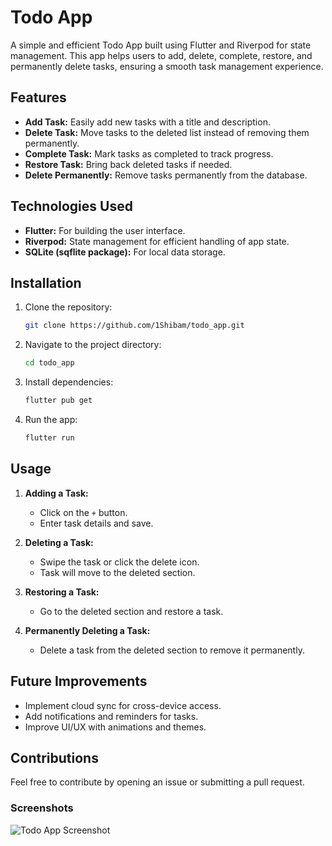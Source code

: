 # Todo App

A simple and efficient Todo App built using Flutter and Riverpod for state management. This app helps users to add, delete, complete, restore, and permanently delete tasks, ensuring a smooth task management experience.

## Features

- **Add Task:** Easily add new tasks with a title and description.
- **Delete Task:** Move tasks to the deleted list instead of removing them permanently.
- **Complete Task:** Mark tasks as completed to track progress.
- **Restore Task:** Bring back deleted tasks if needed.
- **Delete Permanently:** Remove tasks permanently from the database.

## Technologies Used

- **Flutter:** For building the user interface.
- **Riverpod:** State management for efficient handling of app state.
- **SQLite (sqflite package):** For local data storage.

## Installation

1. Clone the repository:
   ```bash
   git clone https://github.com/1Shibam/todo_app.git
   ```

2. Navigate to the project directory:
   ```bash
   cd todo_app
   ```

3. Install dependencies:
   ```bash
   flutter pub get
   ```

4. Run the app:
   ```bash
   flutter run
   ```

## Usage

1. **Adding a Task:**
   - Click on the `+` button.
   - Enter task details and save.

2. **Deleting a Task:**
   - Swipe the task or click the delete icon.
   - Task will move to the deleted section.

3. **Restoring a Task:**
   - Go to the deleted section and restore a task.

4. **Permanently Deleting a Task:**
   - Delete a task from the deleted section to remove it permanently.

## Future Improvements

- Implement cloud sync for cross-device access.
- Add notifications and reminders for tasks.
- Improve UI/UX with animations and themes.

## Contributions

Feel free to contribute by opening an issue or submitting a pull request.

### Screenshots

![Todo App Screenshot](path_to_screenshot)




